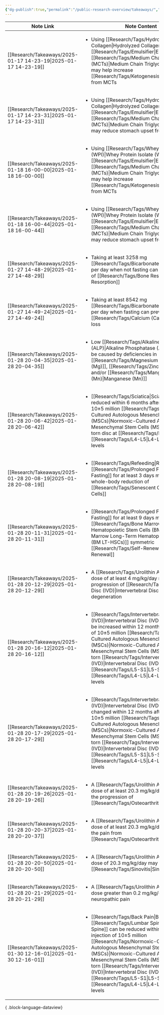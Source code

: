 ```yaml
---
{"dg-publish":true,"permalink":"/public-research-overview/takeaways/","updated":"2025-01-30T23:22:17-05:00"}
---
```


| Note Link                                                          | Note Content                                                                                                                                                                                                                                                                     |
| ------------------------------------------------------------------ | -------------------------------------------------------------------------------------------------------------------------------------------------------------------------------------------------------------------------------------------------------------------------------- |
| [[Research/Takeaways/2025-01-17 14-23-19\|2025-01-17 14-23-19]] | <ul><li>Using [[Research/Tags/Hydrolyzed Collagen\|Hydrolyzed Collagen]] as an [[Research/Tags/Emulsifier\|Emulsifier]] with [[Research/Tags/Medium Chain Triglycerides (MCTs)\|Medium Chain Triglycerides (MCTs)]] may help increase [[Research/Tags/Ketogenesis\|Ketogenesis]] from MCTs</li></ul>                                                                                                                      |
| [[Research/Takeaways/2025-01-17 14-23-31\|2025-01-17 14-23-31]] | <ul><li>Using [[Research/Tags/Hydrolyzed Collagen\|Hydrolyzed Collagen]] as an [[Research/Tags/Emulsifier\|Emulsifier]] with [[Research/Tags/Medium Chain Triglycerides (MCTs)\|Medium Chain Triglycerides (MCTs)]] may reduce stomach upset from MCTs</li></ul>                                                                                                                               |
| [[Research/Takeaways/2025-01-18 16-00-00\|2025-01-18 16-00-00]] | <ul><li>Using [[Research/Tags/Whey Protein Isolate (WPI)\|Whey Protein Isolate (WPI)]] as an [[Research/Tags/Emulsifier\|Emulsifier]] with [[Research/Tags/Medium Chain Triglycerides (MCTs)\|Medium Chain Triglycerides (MCTs)]] may help increase [[Research/Tags/Ketogenesis\|Ketogenesis]] from MCTs</li></ul>                                                                                                               |
| [[Research/Takeaways/2025-01-18 16-00-44\|2025-01-18 16-00-44]] | <ul><li>Using [[Research/Tags/Whey Protein Isolate (WPI)\|Whey Protein Isolate (WPI)]] as an [[Research/Tags/Emulsifier\|Emulsifier]] with [[Research/Tags/Medium Chain Triglycerides (MCTs)\|Medium Chain Triglycerides (MCTs)]] may reduce stomach upset from MCTs</li></ul>                                                                                                                        |
| [[Research/Takeaways/2025-01-27 14-48-29\|2025-01-27 14-48-29]] | <ul><li>Taking at least 3258 mg [[Research/Tags/Bicarbonate\|Bicarbonate]] per day when not fasting can reduce markers of [[Research/Tags/Bone Resorption\|Bone Resorption]]</li></ul>                                                                                                                                                     |
| [[Research/Takeaways/2025-01-27 14-49-24\|2025-01-27 14-49-24]] | <ul><li>Taking at least 8542 mg [[Research/Tags/Bicarbonate\|Bicarbonate]] per day when fasting can prevent [[Research/Tags/Calcium (Ca)\|Calcium (Ca)]] loss</li></ul>                                                                                                                                                                 |
| [[Research/Takeaways/2025-01-28 20-04-35\|2025-01-28 20-04-35]] | <ul><li>Low [[Research/Tags/Alkaline Phosphatase (ALP)\|Alkaline Phosphatase (ALP)]] levels may be caused by deficiencies in [[Research/Tags/Magnesium (Mg)\|Magnesium (Mg)]], [[Research/Tags/Zinc (Zn)\|Zinc (Zn)]], and/or [[Research/Tags/Manganese (Mn)\|Manganese (Mn)]]</li></ul>                                                                                                                        |
| [[Research/Takeaways/2025-01-28 20-06-42\|2025-01-28 20-06-42]] | <ul><li>[[Research/Tags/Sciatica\|Sciatica]] can be reduced within 6 months after injection of 10±5 million [[Research/Tags/Normoxic-Cultured Autologous Mesenchymal Stem Cells (MSCs)\|Normoxic-Cultured Autologous Mesenchymal Stem Cells (MSCs)]] into a non-torn disc at [[Research/Tags/L5-S1\|L5-S1]], [[Research/Tags/L4-L5\|L4-L5]], or both levels</li></ul>                                                        |
| [[Research/Takeaways/2025-01-28 20-08-19\|2025-01-28 20-08-19]] | <ul><li>[[Research/Tags/Refeeding\|Refeeding]] after [[Research/Tags/Prolonged Fasting\|Prolonged Fasting]] for at least 3 days may induce whole-body reduction of [[Research/Tags/Senescent Cells\|Senescent Cells]]</li></ul>                                                                                                                                           |
| [[Research/Takeaways/2025-01-28 20-11-31\|2025-01-28 20-11-31]] | <ul><li>[[Research/Tags/Prolonged Fasting\|Prolonged Fasting]] for at least 9 days may induce [[Research/Tags/Bone Marrow Long-Term Hematopoietic Stem Cells (BM LT-HSCs)\|Bone Marrow Long-Term Hematopoietic Stem Cells (BM LT-HSCs)]] symmetric [[Research/Tags/Self-Renewal\|Self-Renewal]]</li></ul>                                                                                                                |
| [[Research/Takeaways/2025-01-28 20-12-29\|2025-01-28 20-12-29]] | <ul><li>A [[Research/Tags/Urolithin A\|Urolithin A]] dose of at least 4 mg/kg/day may reduce the progression of [[Research/Tags/Intervertebral Disc (IVD)\|Intervertebral Disc (IVD)]] degeneration</li></ul>                                                                                                                                        |
| [[Research/Takeaways/2025-01-28 20-16-12\|2025-01-28 20-16-12]] | <ul><li>[[Research/Tags/Intervertebral Disc (IVD)\|Intervertebral Disc (IVD)]] hydration can be increased within 12 months after injection of 10±5 million [[Research/Tags/Normoxic-Cultured Autologous Mesenchymal Stem Cells (MSCs)\|Normoxic-Cultured Autologous Mesenchymal Stem Cells (MSCs)]] into a non-torn [[Research/Tags/Intervertebral Disc (IVD)\|Intervertebral Disc (IVD)]] at [[Research/Tags/L5-S1\|L5-S1]], [[Research/Tags/L4-L5\|L4-L5]], or both levels</li></ul> |
| [[Research/Takeaways/2025-01-28 20-17-29\|2025-01-28 20-17-29]] | <ul><li>[[Research/Tags/Intervertebral Disc (IVD)\|Intervertebral Disc (IVD)]] height is not changed within 12 months after injection of 10±5 million [[Research/Tags/Normoxic-Cultured Autologous Mesenchymal Stem Cells (MSCs)\|Normoxic-Cultured Autologous Mesenchymal Stem Cells (MSCs)]] into a non-torn [[Research/Tags/Intervertebral Disc (IVD)\|Intervertebral Disc (IVD)]] at [[Research/Tags/L5-S1\|L5-S1]], [[Research/Tags/L4-L5\|L4-L5]], or both levels</li></ul>      |
| [[Research/Takeaways/2025-01-28 20-19-26\|2025-01-28 20-19-26]] | <ul><li>A [[Research/Tags/Urolithin A\|Urolithin A]] dose of at least 20.3 mg/kg/day may reduce the progression of [[Research/Tags/Osteoarthritis\|Osteoarthritis]]</li></ul>                                                                                                                                                             |
| [[Research/Takeaways/2025-01-28 20-20-37\|2025-01-28 20-20-37]] | <ul><li>A [[Research/Tags/Urolithin A\|Urolithin A]] dose of at least 20.3 mg/kg/day may reduce the pain from [[Research/Tags/Osteoarthritis\|Osteoarthritis]]</li></ul>                                                                                                                                                                  |
| [[Research/Takeaways/2025-01-28 20-20-50\|2025-01-28 20-20-50]] | <ul><li>A [[Research/Tags/Urolithin A\|Urolithin A]] dose of 20.3 mg/kg/day may reduce [[Research/Tags/Sinovitis\|Sinovitis]]</li></ul>                                                                                                                                                                                              |
| [[Research/Takeaways/2025-01-28 20-21-29\|2025-01-28 20-21-29]] | <ul><li>A [[Research/Tags/Urolithin A\|Urolithin A]] dose greater than 0.2 mg/kg/day may relieve neuropathic pain</li></ul>                                                                                                                                                                                 |
| [[Research/Takeaways/2025-01-30 12-16-01\|2025-01-30 12-16-01]] | <ul><li>[[Research/Tags/Back Pain\|Back Pain]] in the [[Research/Tags/Lumbar Spine\|Lumbar Spine]] can be reduced within 3 months after injection of 10±5 million [[Research/Tags/Normoxic-Cultured Autologous Mesenchymal Stem Cells (MSCs)\|Normoxic-Cultured Autologous Mesenchymal Stem Cells (MSCs)]] into a non-torn [[Research/Tags/Intervertebral Disc (IVD)\|Intervertebral Disc (IVD)]] at [[Research/Tags/L5-S1\|L5-S1]], [[Research/Tags/L4-L5\|L4-L5]], or both levels</li></ul>      |

{ .block-language-dataview}
